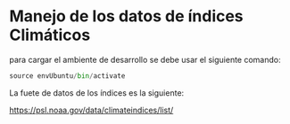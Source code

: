 # Manejo de los datos de índices Climáticos

para cargar el ambiente de desarrollo se debe usar el siguiente comando:

```python
source envUbuntu/bin/activate
```

La fuete de datos de los índices es la siguiente:

https://psl.noaa.gov/data/climateindices/list/

